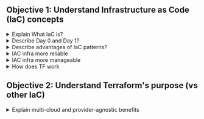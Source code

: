 ## Objective 1: Understand Infrastructure as Code (IaC) concepts

<details><summary>Explain What IaC is?</summary>
<p>
Allow you to manage infra using config files. You can build, change, and manage infra in safe and consistent way. You do this by defining resource configs.

HashiCorp Terraform is an infrastructure as code tool that lets you define both cloud and on-prem resources in human-readable configuration files that you can version, reuse, and share. You can then use a consistent workflow to provision and manage all of your infrastructure throughout its lifecycle. Terraform can manage low-level components like compute, storage, and networking resources, as well as high-level components like DNS entries and SaaS features.
</details>

<details><summary>Describe Day 0 and Day 1?</summary>
 <p>
  - Can be applied throughout the infrastructure lifecycle, both on the initial and life of the infra. Day 0 and Day1 
<p>
  - IAC in private or public cloud.nTF include libraries of providers and modules that make it easy to write and provision infra. If we need to apply Day 1 configs, then code can use chef/ansible etc. 
  - Day 0 : Initial Build 
  - Day 1 : OS and application config you apply after the initial build. Includes OS updates, patches, app config. 
</details>

<details><summary>Describe advantages of IaC patterns?</summary>
<p>

- (Manage) TF can manage infra on multiple cloud platforms. Plugins called providers let TF interact with other services using API. 

- (Automate) TF is human readable and declarative to help standardize workflow. TF config describe the desired end-state you want.

- (Track) TF state file allow you to track resource changes throughout deployment and acts as source of truth. TF uses state file to determine changes made to your infra. 

- (Collaborate) TF can commit configs to version control to safely contribute on infra. TFC is used to securely share state file with your team. TFC can connect to VCS (version control system) allowing you to auto propose when you commit.

- (Standardize) TF support reusable config component called modules, that define configurable collection of infra. Iac makes changes idempotent. The result will always be the same since the same code is being applied 
</details>

<details><summary> IAC infra more reliable </summary>
<p>

We can test and review the code before it’s applied to target environments. Once ready to use, we apply that code via automation. Code is checked into version control system, we can review how infra evolve over time. 
Idempotent from IAC ensures result will be the same, no matter if same code applied multiple times.
</details>

<details><summary> IAC infra more manageable </summary>
<p>
During execute, TF will examine current state of infra. Determine differences between current state and revised desired state. Indicates the necessary changes that need to be applied. When approved, only necessary changes will be applied. 
</details>

<details><summary>How does TF work </summary>
<p>
TF creates and manages resources on cloud and other platforms through application programming interfaces (API). 
Core TF workflow:
	- Write: Define infra resources in config files
	- Plan: Review changes TF will make to your infra 
	- Apply: TF provisions your infra in the correct order and updates state file
</details>

## Objective 2: Understand Terraform's purpose (vs other IaC)
<details><summary>Explain multi-cloud and provider-agnostic benefits</summary>
<p>
TF can use same workflow to manage multiple providers and handle cross-cloud dependencies. Simplifies management and orchestration for large scale infras. This means in the event of failure there is a more graceful recovery of a region or provider. 

<p>
# TF use cases
Application deployment, scaling and monitoring tools <br>
Use TF to deploy, release, scale, monitor multi-tier applications. TF allows you to manage resources in each tier together and auto handle dependencies between tiers.

Self service cluster <br>
Use TF to build self service infra model that lets teams manage their own infra independently. TF modules can be used to codify standards for deploying and managing services. 

Policy compliance and management  <br>
Use sentinel to automatically enforce compliance and governance policies before TF make infra changes. Sentinel available with TFC team and governance tier. 

</details>
